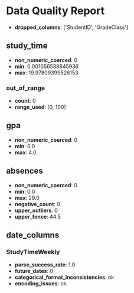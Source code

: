 # Data Quality Report

- **dropped_columns**: ['StudentID', 'GradeClass']
## study_time
- **non_numeric_coerced**: 0
- **min**: 0.001056538645936
- **max**: 19.97809399526153
### out_of_range
- **count**: 0
- **range_used**: [0, 100]
## gpa
- **non_numeric_coerced**: 0
- **min**: 0.0
- **max**: 4.0
## absences
- **non_numeric_coerced**: 0
- **min**: 0.0
- **max**: 29.0
- **negative_count**: 0
- **upper_outliers**: 0
- **upper_fence**: 44.5
## date_columns
### StudyTimeWeekly
- **parse_success_rate**: 1.0
- **future_dates**: 0
- **categorical_format_inconsistencies**: ok
- **encoding_issues**: ok
